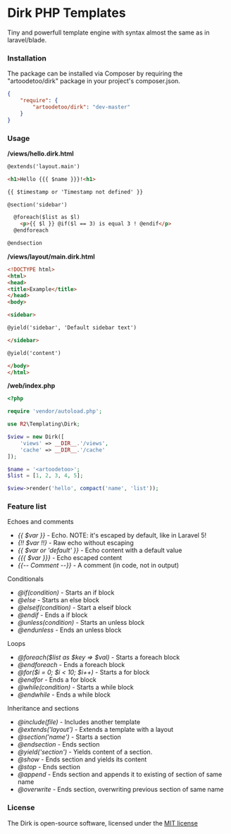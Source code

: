 # Dirk PHP Templates

Tiny and powerfull template engine with syntax almost the same as in laravel/blade.

### Installation

The package can be installed via Composer by requiring the "artoodetoo/dirk" package in your project's composer.json.

```json
{
    "require": {
        "artoodetoo/dirk": "dev-master"
    }
}
```

### Usage

**/views/hello.dirk.html**
```html
@extends('layout.main')

<h1>Hello {{{ $name }}}!<h1>

{{ $timestamp or 'Timestamp not defined' }}

@section('sidebar')

  @foreach($list as $l)
    <p>{{ $l }} @if($l == 3) is equal 3 ! @endif</p>
  @endforeach

@endsection
```

**/views/layout/main.dirk.html**
```html
<!DOCTYPE html>
<html>
<head>
<title>Example</title>
</head>
<body>

<sidebar>

@yield('sidebar', 'Default sidebar text')

</sidebar>

@yield('content')

</body>
</html>
```

**/web/index.php**
```php
<?php

require 'vendor/autoload.php';

use R2\Templating\Dirk;

$view = new Dirk([
    'views' => __DIR__.'/views',
    'cache' => __DIR__.'/cache'
]);

$name = '<artoodetoo>';
$list = [1, 2, 3, 4, 5];

$view->render('hello', compact('name', 'list'));
```

### Feature list

Echoes and comments
  * *{{ $var }}* - Echo. NOTE: it's escaped by default, like in Laravel 5!
  * *{!! $var !!}* - Raw echo without escaping
  * *{{ $var or 'default' }}* - Echo content with a default value
  * *{{{ $var }}}* - Echo escaped content
  * *{{-- Comment --}}* - A comment (in code, not in output)

Conditionals
  * *@if(condition)* - Starts an if block
  * *@else* - Starts an else block
  * *@elseif(condition)* - Start a elseif block
  * *@endif* - Ends a if block
  * *@unless(condition)* - Starts an unless block
  * *@endunless* - Ends an unless block

Loops
  * *@foreach($list as $key => $val)* - Starts a foreach block
  * *@endforeach* - Ends a foreach block
  * *@for($i = 0; $i < 10; $i++)* - Starts a for block
  * *@endfor* - Ends a for block
  * *@while(condition)* - Starts a while block
  * *@endwhile* - Ends a while block

Inheritance and sections
  * *@include(file)* - Includes another template
  * *@extends('layout')* - Extends a template with a layout
  * *@section('name')* - Starts a section
  * *@endsection* - Ends section
  * *@yield('section')* - Yields content of a section.
  * *@show* - Ends section and yields its content
  * *@stop* - Ends section
  * *@append* - Ends section and appends it to existing of section of same name
  * *@overwrite* - Ends section, overwriting previous section of same name

### License

The Dirk is open-source software, licensed under the [MIT license](http://opensource.org/licenses/MIT)

